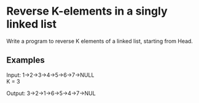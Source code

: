 # Reverse K-elements in a singly linked list

Write a program to reverse K elements of a linked list, starting from Head. 

## Examples
Input: 	1->2->3->4->5->6->7->NULL 	<br /> 
K = 3
 
Output: 3->2->1->6->5->4->7->NUL
